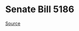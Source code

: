 # Senate Bill 5186

[Source](http://lawfilesext.leg.wa.gov/biennium/2023-24/Pdf/Bills/Senate%20Bills/5186.pdf)